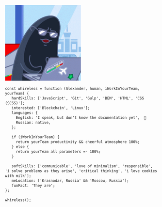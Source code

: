 <img src="https://github.com/Whireless/Whireless/blob/main/tenor.gif" width=250px height=250px>

    const whireless = function (Alexander, human, iWorkInYourTeam, yourTeam) {
       hardSkills: ['JavaScript', 'Git', 'Gulp', 'BEM', 'HTML', 'CSS (SCSS)'];
	   interested: ['Blockchain', 'Linux'];
	   languages: {
	     English: 'I speak, but don't know the documentation yet',  👀
	     Russian: native,
       };
				 
	   if (iWorkInYourTeam) {
	     return yourTeam productivity && cheerful atmosphere 100%;
	   } else {
	     return yourTeam all parameters =- 100%;
	   }
			
	   softSkills: ['communicable', 'love of minimalism', 'responsible', 'i solve problems as they arise', 'critical thinking', 'i love cookies with milk'];
	   meLocation: ['Krasnodar, Russia' && 'Moscow, Russia'];
	   funFact: 'They are';
    };
    
	whireless();
		

<!---
Whireless/Whireless is a ✨ special ✨ repository because its `README.md` (this file) appears on your GitHub profile.
You can click the Preview link to take a look at your changes. 👋 👀 🌱 💞️ 📫 🐳

I want to cooperate with an interesting company, develop advanced Internet products for people
const anmol = {
    pronouns: "He" | "Him",
    code: ["Javascript", "Python", "Java", "Swift", "PHP"],
    askMeAbout: ["web dev", "tech", "app dev", "photography"],
    technologies: {
        backEnd: {
            js: ["Node", "Fastify", "Express", "SuiteScript"],
        },
        mobileApp: {
            native: ["Android Development", "IOS Development"]
        },
        devOps: ["AWS", "Docker🐳", "Route53", "Nginx"],
        databases: ["mongo", "MySql", "sqlite"],
        misc: ["Firebase", "Socket.IO", "selenium", "open-cv", "php", "SuiteApp"]
    },
    architecture: ["Serverless Architecture", "Progressive web applications", "Single page applications"],
    currentFocus: "Ios Mobile App Development",
    funFact: "There are two ways to write error-free programs; only the third one works"
};
--->
